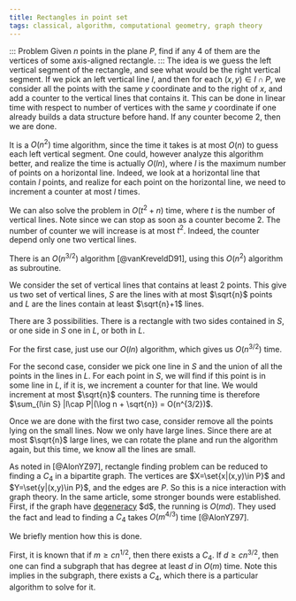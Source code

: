 ```yaml
---
title: Rectangles in point set
tags: classical, algorithm, computational geometry, graph theory
---
```


::: Problem
  Given $n$ points in the plane $P$, find if any $4$ of them are the vertices of some axis-aligned rectangle.
:::
The idea is we guess the left vertical segment of the rectangle, and see what would be the right vertical segment. If we pick an left vertical line $l$, and then for each $(x,y)\in l\cap P$, we consider all the points with the same $y$ coordinate and to the right of $x$, and add a counter to the vertical lines that contains it. This can be done in linear time with respect to number of vertices with the same $y$ coordinate if one already builds a data structure before hand. If any counter become $2$, then we are done. 

It is a $O(n^2)$ time algorithm, since the time it takes is at most $O(n)$ to guess each left vertical segment. One could, however analyze this algorithm better, and realize the time is actually $O(ln)$, where $l$ is the maximum number of points on a horizontal line. 
Indeed, we look at a horizontal line that contain $l$ points, and realize for each point on the horizontal line, we need to increment a counter at most $l$ times.  

We can also solve the problem in $O(t^2+n)$ time, where $t$ is the number of vertical lines. Note since we can stop as soon as a counter become $2$. The number of counter we will increase is at most $t^2$. Indeed, the counter depend only one two vertical lines. 

There is an $O(n^{3/2})$ algorithm [@vanKreveldD91], using this $O(n^2)$ algorithm as subroutine.

We consider the set of vertical lines that contains at least $2$ points. This give us two set of vertical lines, $S$ are the lines with at most $\sqrt{n}$ points and $L$ are the lines contain at least $\sqrt{n}+1$ lines.

There are 3 possibilities. There is a rectangle with two sides contained in $S$, or one side in $S$ one in $L$, or both in $L$.

For the first case, just use our $O(ln)$ algorithm, which gives us $O(n^{3/2})$ time.

For the second case, consider we pick one line in $S$ and the union of all the points in the lines in $L$. For each point in $S$, we will find if this point is in some line in $L$, if it is, we increment a counter for that line. We would increment at most $\sqrt{n}$ counters. The running time is therefore $\sum_{l\in S} |l\cap P|(\log n + \sqrt{n}) = O(n^{3/2})$.

Once we are done with the first two case, consider remove all the points lying on the small lines. Now we only have large lines. Since there are at most $\sqrt{n}$ large lines, we can rotate the plane and run the algorithm again, but this time, we know all the lines are small.

As noted in [@AlonYZ97], rectangle finding problem can be reduced to finding a $C_4$ in a bipartite graph. The vertices are $X=\set{x|(x,y)\in P}$ and $Y=\set{y|(x,y)\in P}$, and the edges are $P$. So this is a nice interaction with graph theory.
In the same article, some stronger bounds were established. First, if the graph have [degeneracy](https://en.wikipedia.org/wiki/Degeneracy_(graph_theory)) $d$, the running is $O(md)$. They used the fact and lead to finding a $C_4$ takes $O(m^{4/3})$ time [@AlonYZ97]. 

We briefly mention how this is done.

First, it is known that if $m \geq c n^{1/2}$, then there exists a $C_4$. 
If $d\geq c n^{3/2}$, then one can find a subgraph that has degree at least $d$ in $O(m)$ time. Note this implies in the subgraph, there exists a $C_4$, which there is a particular algorithm to solve for it.


